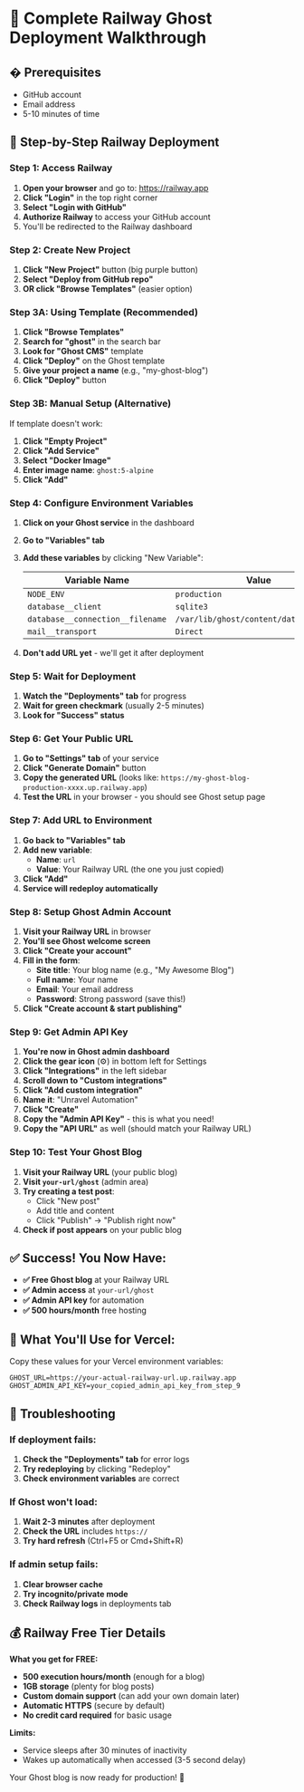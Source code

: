 # 🚂 Complete Railway Ghost Deployment Walkthrough

## � Prerequisites
- GitHub account
- Email address
- 5-10 minutes of time

## 🚀 Step-by-Step Railway Deployment

### Step 1: Access Railway
1. **Open your browser** and go to: https://railway.app
2. **Click "Login"** in the top right corner
3. **Select "Login with GitHub"**
4. **Authorize Railway** to access your GitHub account
5. You'll be redirected to the Railway dashboard

### Step 2: Create New Project
1. **Click "New Project"** button (big purple button)
2. **Select "Deploy from GitHub repo"** 
3. **OR click "Browse Templates"** (easier option)

### Step 3A: Using Template (Recommended)
1. **Click "Browse Templates"**
2. **Search for "ghost"** in the search bar
3. **Look for "Ghost CMS"** template
4. **Click "Deploy"** on the Ghost template
5. **Give your project a name** (e.g., "my-ghost-blog")
6. **Click "Deploy"** button

### Step 3B: Manual Setup (Alternative)
If template doesn't work:
1. **Click "Empty Project"**
2. **Click "Add Service"**
3. **Select "Docker Image"**
4. **Enter image name**: `ghost:5-alpine`
5. **Click "Add"**

### Step 4: Configure Environment Variables
1. **Click on your Ghost service** in the dashboard
2. **Go to "Variables" tab**
3. **Add these variables** by clicking "New Variable":

   | Variable Name | Value |
   |---------------|--------|
   | `NODE_ENV` | `production` |
   | `database__client` | `sqlite3` |
   | `database__connection__filename` | `/var/lib/ghost/content/data/ghost.db` |
   | `mail__transport` | `Direct` |

4. **Don't add URL yet** - we'll get it after deployment

### Step 5: Wait for Deployment
1. **Watch the "Deployments" tab** for progress
2. **Wait for green checkmark** (usually 2-5 minutes)
3. **Look for "Success" status**

### Step 6: Get Your Public URL
1. **Go to "Settings" tab** of your service
2. **Click "Generate Domain"** button
3. **Copy the generated URL** (looks like: `https://my-ghost-blog-production-xxxx.up.railway.app`)
4. **Test the URL** in your browser - you should see Ghost setup page

### Step 7: Add URL to Environment
1. **Go back to "Variables" tab**
2. **Add new variable**:
   - **Name**: `url`
   - **Value**: Your Railway URL (the one you just copied)
3. **Click "Add"**
4. **Service will redeploy automatically**

### Step 8: Setup Ghost Admin Account
1. **Visit your Railway URL** in browser
2. **You'll see Ghost welcome screen**
3. **Click "Create your account"**
4. **Fill in the form**:
   - **Site title**: Your blog name (e.g., "My Awesome Blog")
   - **Full name**: Your name
   - **Email**: Your email address
   - **Password**: Strong password (save this!)
5. **Click "Create account & start publishing"**

### Step 9: Get Admin API Key
1. **You're now in Ghost admin dashboard**
2. **Click the gear icon** (⚙️) in bottom left for Settings
3. **Click "Integrations"** in the left sidebar
4. **Scroll down to "Custom integrations"**
5. **Click "Add custom integration"**
6. **Name it**: "Unravel Automation"
7. **Click "Create"**
8. **Copy the "Admin API Key"** - this is what you need!
9. **Copy the "API URL"** as well (should match your Railway URL)

### Step 10: Test Your Ghost Blog
1. **Visit your Railway URL** (your public blog)
2. **Visit `your-url/ghost`** (admin area)
3. **Try creating a test post**:
   - Click "New post"
   - Add title and content
   - Click "Publish" → "Publish right now"
4. **Check if post appears** on your public blog

## ✅ Success! You Now Have:
- **✅ Free Ghost blog** at your Railway URL
- **✅ Admin access** at `your-url/ghost`
- **✅ Admin API key** for automation
- **✅ 500 hours/month** free hosting

## 📝 What You'll Use for Vercel:

Copy these values for your Vercel environment variables:

```
GHOST_URL=https://your-actual-railway-url.up.railway.app
GHOST_ADMIN_API_KEY=your_copied_admin_api_key_from_step_9
```

## 🔧 Troubleshooting

### If deployment fails:
1. **Check the "Deployments" tab** for error logs
2. **Try redeploying** by clicking "Redeploy"
3. **Check environment variables** are correct

### If Ghost won't load:
1. **Wait 2-3 minutes** after deployment
2. **Check the URL** includes `https://`
3. **Try hard refresh** (Ctrl+F5 or Cmd+Shift+R)

### If admin setup fails:
1. **Clear browser cache**
2. **Try incognito/private mode**
3. **Check Railway logs** in deployments tab

## 💰 Railway Free Tier Details

**What you get for FREE:**
- **500 execution hours/month** (enough for a blog)
- **1GB storage** (plenty for blog posts)
- **Custom domain support** (can add your own domain later)
- **Automatic HTTPS** (secure by default)
- **No credit card required** for basic usage

**Limits:**
- Service sleeps after 30 minutes of inactivity
- Wakes up automatically when accessed (3-5 second delay)

Your Ghost blog is now ready for production! 🎉